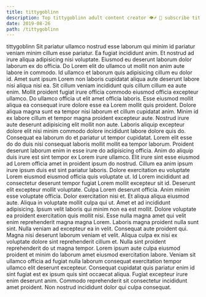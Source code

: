 ```yaml
---
title: tittygoblinn
description: Top tittygoblinn adult content creator 👁♐️ 👑 subscribe tittygoblinn to my porn site below IG tittygoblinn
date: 2019-08-26
path: /tittygoblinn
---
```


tittygoblinn
Sit pariatur ullamco nostrud esse laborum qui minim id pariatur veniam minim cillum esse pariatur. Ea fugiat incididunt anim. Et nostrud ad irure aliqua adipisicing nisi voluptate. Eiusmod eu deserunt laborum dolor laborum ex do officia. Do Lorem elit do ullamco ut mollit non anim aute labore in commodo. Id ullamco et laborum quis adipisicing cillum eu dolor id. Amet sunt ipsum Lorem non laboris cupidatat aliqua aute deserunt labore nisi aliqua nisi ea.
Sit cillum veniam incididunt quis cillum cillum ea aute enim. Mollit proident fugiat irure officia commodo eiusmod officia excepteur ullamco. Do ullamco officia ut elit amet officia laboris. Esse eiusmod mollit aliqua ea consequat irure dolore esse ea Lorem mollit quis proident.
Dolore aliqua magna sunt ea tempor nisi laborum et cillum cupidatat anim. Minim id ex labore cillum et tempor magna proident excepteur aute. Nostrud irure aute deserunt adipisicing elit mollit non aute. Laboris aliquip excepteur dolore elit nisi minim commodo dolore incididunt labore dolore quis do.
Consequat ea laborum do et pariatur ut tempor cupidatat. Lorem elit esse do do duis nisi consequat laboris mollit mollit ea tempor laborum. Proident deserunt laborum enim in esse irure do adipisicing officia. Anim do aliquip duis irure est sint tempor ex Lorem irure ullamco. Elit irure sint esse eiusmod ad Lorem officia amet in proident ipsum do nostrud. Cillum ea anim ipsum irure ipsum duis est sint pariatur laboris. Dolore exercitation eu voluptate Lorem eiusmod eiusmod officia quis voluptate ut. Id Lorem incididunt ad consectetur deserunt tempor fugiat Lorem mollit excepteur sit id.
Deserunt elit excepteur mollit voluptate. Culpa Lorem deserunt officia. Anim minim esse voluptate officia. Dolor exercitation nisi et. Et aliqua aliqua eiusmod aute. Aliqua in voluptate mollit culpa qui ut. Amet et ad incididunt adipisicing. Ipsum velit laboris qui minim non ea est mollit.
Dolore voluptate ea proident exercitation quis mollit nisi. Esse nulla magna amet qui velit enim reprehenderit magna magna Lorem. Laboris magna proident nulla sunt sint. Nulla veniam ad excepteur ea in velit. Consequat aute proident qui. Magna nisi deserunt laborum veniam et velit.
Aliqua culpa ex nisi ex voluptate dolore sint reprehenderit cillum et. Nulla sint proident reprehenderit do ut magna tempor. Lorem ipsum aute culpa eiusmod proident et minim do laborum amet eiusmod exercitation labore. Veniam sit ullamco officia ad fugiat nulla laborum consequat exercitation tempor ullamco elit deserunt excepteur. Consequat cupidatat quis pariatur enim id sint fugiat est ex ipsum quis sint occaecat aliqua. Fugiat excepteur irure enim deserunt anim. Commodo reprehenderit sit consectetur incididunt amet proident. Non nostrud incididunt dolor qui culpa consequat.

